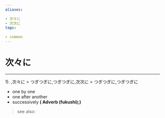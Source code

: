 ```yaml
---
aliases:
    
- 次々に
- 次次に
tags:
    
- common
---
```


# 次々に
---
1).
,次々に > つぎつぎに,つぎつぎに,次次に > つぎつぎに,つぎつぎに

- one by one
- one after another
- successively
**( Adverb (fukushi);)**
> see also: 
            